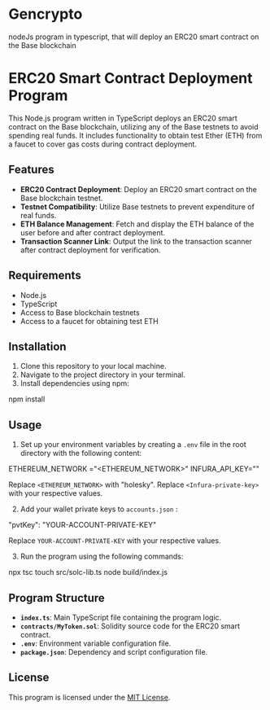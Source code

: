 # Gencrypto
nodeJs program in typescript, that will deploy an ERC20 smart contract on the Base blockchain


# ERC20 Smart Contract Deployment Program

This Node.js program written in TypeScript deploys an ERC20 smart contract on the Base blockchain, utilizing any of the Base testnets to avoid spending real funds. It includes functionality to obtain test Ether (ETH) from a faucet to cover gas costs during contract deployment.

## Features

- **ERC20 Contract Deployment**: Deploy an ERC20 smart contract on the Base blockchain testnet.
- **Testnet Compatibility**: Utilize Base testnets to prevent expenditure of real funds.
- **ETH Balance Management**: Fetch and display the ETH balance of the user before and after contract deployment.
- **Transaction Scanner Link**: Output the link to the transaction scanner after contract deployment for verification.

## Requirements

- Node.js
- TypeScript
- Access to Base blockchain testnets
- Access to a faucet for obtaining test ETH

## Installation

1. Clone this repository to your local machine.
2. Navigate to the project directory in your terminal.
3. Install dependencies using npm:

npm install


## Usage

1. Set up your environment variables by creating a `.env` file in the root directory with the following content:

ETHEREUM_NETWORK ="<ETHEREUM_NETWORK>"
INFURA_API_KEY="<Infura-private-key>"

Replace `<ETHEREUM_NETWORK>` with "holesky".
Replace `<Infura-private-key>` with your respective values.

2. Add your wallet private keys to  `accounts.json` :

"pvtKey": "YOUR-ACCOUNT-PRIVATE-KEY"

Replace `YOUR-ACCOUNT-PRIVATE-KEY` with your respective values.

3. Run the program using the following commands:

npx tsc
touch src/solc-lib.ts 
node build/index.js    


## Program Structure

- **`index.ts`**: Main TypeScript file containing the program logic.
- **`contracts/MyToken.sol`**: Solidity source code for the ERC20 smart contract.
- **`.env`**: Environment variable configuration file.
- **`package.json`**: Dependency and script configuration file.

## License

This program is licensed under the [MIT License](LICENSE).


